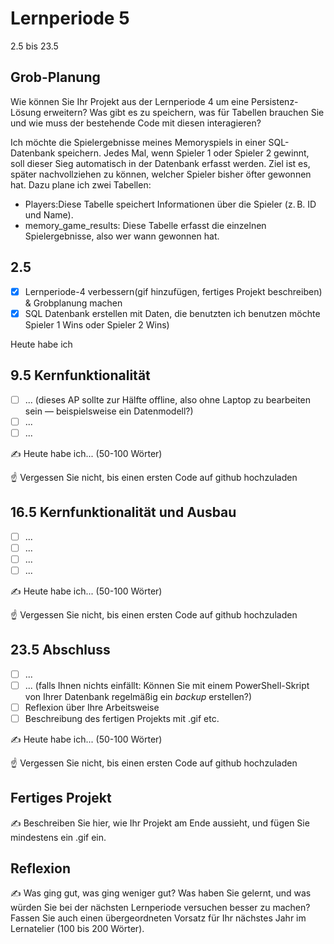 # Lernperiode 5

2.5 bis 23.5

## Grob-Planung

Wie können Sie Ihr Projekt aus der Lernperiode 4 um eine Persistenz-Lösung erweitern? Was gibt es zu speichern, was für Tabellen brauchen Sie und wie muss der bestehende Code mit diesen interagieren?

Ich möchte die Spielergebnisse meines Memoryspiels in einer SQL-Datenbank speichern. Jedes Mal, wenn Spieler 1 oder Spieler 2 gewinnt, soll dieser Sieg automatisch in der Datenbank erfasst werden. Ziel ist es, später nachvollziehen zu können, welcher Spieler bisher öfter gewonnen hat.
Dazu plane ich zwei Tabellen:
- Players:Diese Tabelle speichert Informationen über die Spieler (z. B. ID und Name).
- memory_game_results: Diese Tabelle erfasst die einzelnen Spielergebnisse, also wer wann gewonnen hat.


## 2.5

- [x] Lernperiode-4 verbessern(gif hinzufügen, fertiges Projekt beschreiben) & Grobplanung machen
- [x] SQL Datenbank erstellen mit Daten, die benutzten ich benutzen möchte Spieler 1 Wins oder Spieler 2 Wins)

Heute habe ich 

## 9.5 Kernfunktionalität

- [ ] ... (dieses AP sollte zur Hälfte offline, also ohne Laptop zu bearbeiten sein — beispielsweise ein Datenmodell?)
- [ ] ...
- [ ] ...

✍️ Heute habe ich... (50-100 Wörter)

☝️ Vergessen Sie nicht, bis einen ersten Code auf github hochzuladen

## 16.5 Kernfunktionalität und Ausbau

- [ ] ...
- [ ] ...
- [ ] ...
- [ ] ...

✍️ Heute habe ich... (50-100 Wörter)

☝️ Vergessen Sie nicht, bis einen ersten Code auf github hochzuladen

## 23.5 Abschluss

- [ ] ...
- [ ] ... (falls Ihnen nichts einfällt: Können Sie mit einem PowerShell-Skript von Ihrer Datenbank regelmäßig ein *backup* erstellen?)
- [ ] Reflexion über Ihre Arbeitsweise
- [ ] Beschreibung des fertigen Projekts mit .gif etc.

✍️ Heute habe ich... (50-100 Wörter)

☝️ Vergessen Sie nicht, bis einen ersten Code auf github hochzuladen

## Fertiges Projekt

✍️ Beschreiben Sie hier, wie Ihr Projekt am Ende aussieht, und fügen Sie mindestens ein .gif ein.

## Reflexion

✍️ Was ging gut, was ging weniger gut? Was haben Sie gelernt, und was würden Sie bei der nächsten Lernperiode versuchen besser zu machen? Fassen Sie auch einen übergeordneten Vorsatz für Ihr nächstes Jahr im Lernatelier (100 bis 200 Wörter).
